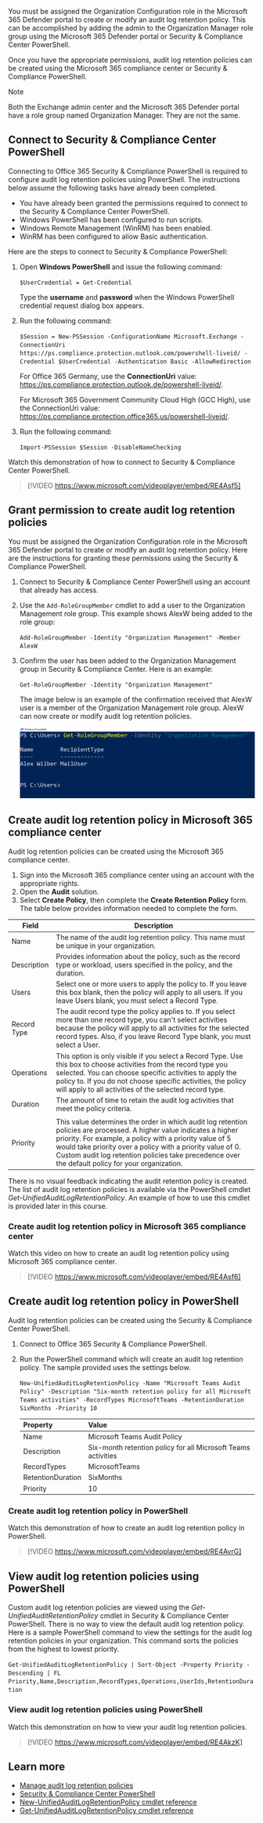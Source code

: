 You must be assigned the Organization Configuration role in the Microsoft 365 Defender portal to create or modify an audit log retention policy. This can be accomplished by adding the admin to the Organization Manager role group using the Microsoft 365 Defender portal or Security & Compliance Center PowerShell.

Once you have the appropriate permissions, audit log retention policies can be created using the Microsoft 365 compliance center or Security & Compliance PowerShell.

> [!NOTE]
> Both the Exchange admin center and the Microsoft 365 Defender portal have a role group named Organization Manager. They are not the same.

## Connect to Security & Compliance Center PowerShell

Connecting to Office 365 Security & Compliance PowerShell is required to configure audit log retention policies using PowerShell. The instructions below assume the following tasks have already been completed.

- You have already been granted the permissions required to connect to the Security & Compliance Center PowerShell.
- Windows PowerShell has been configured to run scripts.
- Windows Remote Management (WinRM) has been enabled.
- WinRM has been configured to allow Basic authentication.

Here are the steps to connect to Security & Compliance PowerShell:

1. Open **Windows PowerShell** and issue the following command:

    `$UserCredential = Get-Credential`

    Type the **username** and **password** when the Windows PowerShell credential request dialog box appears.

1. Run the following command:

    `$Session = New-PSSession -ConfigurationName Microsoft.Exchange -ConnectionUri https://ps.compliance.protection.outlook.com/powershell-liveid/ -Credential $UserCredential -Authentication Basic -AllowRedirection`

    For Office 365 Germany, use the **ConnectionUri** value: https://ps.compliance.protection.outlook.de/powershell-liveid/.

    For Microsoft 365 Government Community Cloud High (GCC High), use the ConnectionUri value: https://ps.compliance.protection.office365.us/powershell-liveid/.

1. Run the following command:

    `Import-PSSession $Session -DisableNameChecking`

Watch this demonstration of how to connect to Security & Compliance Center PowerShell.

>
> [!VIDEO https://www.microsoft.com/videoplayer/embed/RE4Asf5]

## Grant permission to create audit log retention policies

You must be assigned the Organization Configuration role in the Microsoft 365 Defender portal to create or modify an audit log retention policy. Here are the instructions for granting these permissions using the Security & Compliance PowerShell.

1. Connect to Security & Compliance Center PowerShell using an account that already has access.
1. Use the `Add-RoleGroupMember` cmdlet to add a user to the Organization Management role group. This example shows AlexW being added to the role group:

    `Add-RoleGroupMember -Identity "Organization Management" -Member AlexW`

1. Confirm the user has been added to the Organization Management group in Security & Compliance Center. Here is an example:

    `Get-RoleGroupMember -Identity "Organization Management"`

    The image below is an example of the confirmation received that AlexW user is a member of the Organization Management role group. AlexW can now create or modify audit log retention policies.

    ![User confirmation screen](../media/role-group.png)

## Create audit log retention policy in Microsoft 365 compliance center

Audit log retention policies can be created using the Microsoft 365 compliance center.

1. Sign into the Microsoft 365 compliance center using an account with the appropriate rights.
2. Open the **Audit** solution.
3. Select **Create Policy**, then complete the **Create Retention Policy** form. The table below provides information needed to complete the form.

|  Field |  Description |
|---|---|
|  Name	 | The name of the audit log retention policy. This name must be unique in your organization.  |
|  Description | Provides information about the policy, such as the record type or workload, users specified in the policy, and the duration.  |
|  Users | Select one or more users to apply the policy to. If you leave this box blank, then the policy will apply to all users. If you leave Users blank, you must select a Record Type.  |
|  Record Type | The audit record type the policy applies to. If you select more than one record type, you can't select activities because the policy will apply to all activities for the selected record types. Also, if you leave Record Type blank, you must select a User.  |
|   Operations| This option is only visible if you select a Record Type. Use this box to choose activities from the record type you selected. You can choose specific activities to apply the policy to. If you do not choose specific activities, the policy will apply to all activities of the selected record type.  |
|  Duration | The amount of time to retain the audit log activities that meet the policy criteria.
	  |
| Priority  | This value determines the order in which audit log retention policies are processed. A higher value indicates a higher priority. For example, a policy with a priority value of 5 would take priority over a policy with a priority value of 0. Custom audit log retention policies take precedence over the default policy for your organization.  |

There is no visual feedback indicating the audit retention policy is created. The list of audit log retention policies is available via the PowerShell cmdlet *Get-UnifiedAuditLogRetentionPolicy*. An example of how to use this cmdlet is provided later in this course.

### Create audit log retention policy in Microsoft 365 compliance center

Watch this video on how to create an audit log retention policy using Microsoft 365 compliance center.
>
> [!VIDEO https://www.microsoft.com/videoplayer/embed/RE4Asf6]

## Create audit log retention policy in PowerShell

Audit log retention policies can be created using the Security & Compliance Center PowerShell.

1. Connect to Office 365 Security & Compliance PowerShell.
2. Run the PowerShell command which will create an audit log retention policy. The sample provided uses the settings below.

    `New-UnifiedAuditLogRetentionPolicy -Name "Microsoft Teams Audit Policy" -Description "Six-month retention policy for all Microsoft Teams activities" -RecordTypes MicrosoftTeams -RetentionDuration SixMonths -Priority 10`

    |  Property | Value  |
    |---|---|
    |  Name |  Microsoft Teams Audit Policy |
    |  Description | Six-month retention policy for all Microsoft Teams activities  |
    |  RecordTypes | MicrosoftTeams  |
    |  RetentionDuration | SixMonths  |
    |  Priority | 10  |

### Create audit log retention policy in PowerShell

Watch this demonstration of how to create an audit log retention policy in PowerShell.
>
> [!VIDEO https://www.microsoft.com/videoplayer/embed/RE4AvrG]

## View audit log retention policies using PowerShell

Custom audit log retention policies are viewed using the *Get-UnifiedAuditRetentionPolicy* cmdlet in Security & Compliance Center PowerShell. There is no way to view the default audit log retention policy. Here is a sample PowerShell command to view the settings for the audit log retention policies in your organization. This command sorts the policies from the highest to lowest priority.

`Get-UnifiedAuditLogRetentionPolicy | Sort-Object -Property Priority -Descending | FL Priority,Name,Description,RecordTypes,Operations,UserIds,RetentionDuration `

### View audit log retention policies using PowerShell

Watch this demonstration on how to view your audit log retention policies.
>
> [!VIDEO https://www.microsoft.com/videoplayer/embed/RE4AkzK]

## Learn more

- [Manage audit log retention policies](/microsoft-365/compliance/audit-log-retention-policies?azure-portal=true)
- [Security & Compliance Center PowerShell](/powershell/exchange/office-365-scc/office-365-scc-powershell?azure-portal=true)
- [New-UnifiedAuditLogRetentionPolicy cmdlet reference](/powershell/module/exchange/new-unifiedauditlogretentionpolicy?azure-portal=true)
- [Get-UnifiedAuditLogRetentionPolicy cmdlet reference](/powershell/module/exchange/policy-and-compliance-audit/get-unifiedauditlogretentionpolicy?azure-portal=true)
